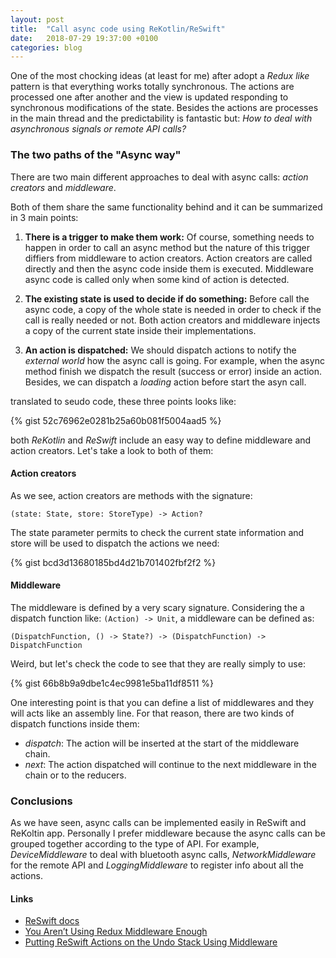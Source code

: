 ```yaml
---
layout: post
title:  "Call async code using ReKotlin/ReSwift"
date:   2018-07-29 19:37:00 +0100
categories: blog
---
```


One of the most chocking ideas (at least for me) after adopt a _Redux like_ pattern is that everything works totally synchronous. The actions are processed one after another and the view is updated responding to synchronous modifications of the state. Besides the actions are processes in the main thread and the predictability is fantastic but: _How to deal with asynchronous signals or remote API calls?_

### The two paths of the "Async way"

There are two main different approaches to deal with async calls: _action creators_ and _middleware_.

Both of them share the same functionality behind and it can be summarized in 3 main points:

1. **There is a trigger to make them work:** Of course, something needs to happen in order to call an async method but the nature of this trigger diffiers from middleware to action creators. Action creators are called directly and then the async code inside them is executed. Middleware async code is called only when some kind of action is detected.

2. **The existing state is used to decide if do something:** Before call the async code, a copy of the whole state is needed in order to check if the call is really needed or not. Both action creators and middleware injects a copy of the current state inside their implementations.

3. **An action is dispatched:** We should dispatch actions to notify the _external world_ how the async call is going. For example, when the async method finish we dispatch the result (success or error) inside an action. Besides, we can dispatch a _loading_ action before start the asyn call.

translated to seudo code, these three points looks like:

{% gist 52c76962e0281b25a60b081f5004aad5 %}

both _ReKotlin_ and _ReSwift_ include an easy way to define middleware and action creators. Let's take a look to both of them:

#### Action creators

As we see, action creators are methods with the signature:

`(state: State, store: StoreType) -> Action?`

The state parameter permits to check the current state information and store will be used to dispatch the actions we need:

{% gist bcd3d13680185bd4d21b701402fbf2f2 %}

#### Middleware

The middleware is defined by a very scary signature. Considering the a dispatch function like: `(Action) -> Unit`, a middleware can be defined as:

`(DispatchFunction, () -> State?) -> (DispatchFunction) -> DispatchFunction`

Weird, but let's check the code to see that they are really simply to use:

{% gist 66b8b9a9dbe1c4ec9981e5ba11df8511 %}

One interesting point is that you can define a list of middlewares and they will acts like an assembly line. For that reason, there are two kinds of dispatch functions inside them:

- _dispatch_: The action will be inserted at the start of the middleware chain.
- _next_: The action dispatched will continue to the next middleware in the chain or to the reducers.

### Conclusions

As we have seen, async calls can be implemented easily in ReSwift and ReKoltin app. Personally I prefer middleware because the async calls can be grouped together according to the type of API. For example, _DeviceMiddleware_ to deal with bluetooth async calls, _NetworkMiddleware_ for the remote API and _LoggingMiddleware_ to register info about all the actions.

#### Links

- [ReSwift docs](https://reswift.github.io/ReSwift/master/getting-started-guide.html)
- [You Aren’t Using Redux Middleware Enough](https://medium.com/@jacobp100/you-arent-using-redux-middleware-enough-94ffe991e6)
- [Putting ReSwift Actions on the Undo Stack Using Middleware](https://christiantietze.de/posts/2016/08/reswift-undo-middleware/)

